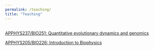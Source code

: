 ```yaml
---
permalink: /teaching/
title: "Teaching"
---
```


<br/><a href="https://bgoodlab.github.io/courses/apphys237">APPHYS237/BIO251: Quantitative evolutionary dynamics and genomics</a>

<a href="https://bgoodlab.github.io/courses/apphys205">APPHYS205/BIO226: Introduction to Biophysics</a>
